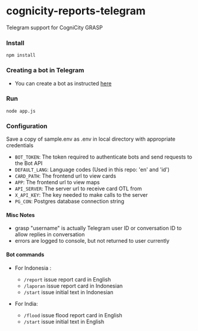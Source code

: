 # cognicity-reports-telegram
Telegram support for CogniCity GRASP

### Install
`npm install`

### Creating a bot in Telegram
* You can create a bot as instructed [here](https://core.telegram.org/bots#6-botfather)

### Run
`node app.js`

### Configuration
Save a copy of sample.env as .env in local directory with appropriate credentials
* `BOT_TOKEN`: The token required to authenticate bots and send requests to the Bot API
* `DEFAULT_LANG`: Language codes (Used in this repo: 'en' and 'id')
* `CARD_PATH`: The frontend url to view cards
* `APP`: The frontend url to view maps
* `API_SERVER`: The server url to receive card OTL from
* `X_API_KEY`: The key needed to make calls to the server
* `PG_CON`: Postgres database connection string

#### Misc Notes
- grasp "username" is actually Telegram user ID or conversation ID to allow replies in conversation
- errors are logged to console, but not returned to user currently

#### Bot commands
* For Indonesia :
  * `/report` issue report card in English
  * `/laporan` issue report card in Indonesian
  * `/start` issue initial text in Indonesian

* For India:
  * `/flood` issue flood report card in English
  * `/start` issue initial text in English

